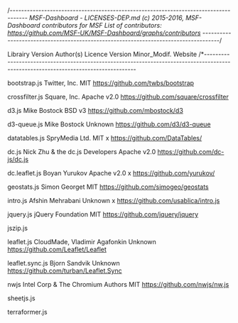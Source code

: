 /*------------------------------------------------------------------------------------
    MSF-Dashboard - LICENSES-DEP.md
    (c) 2015-2016, MSF-Dashboard contributors for MSF
    List of contributors: https://github.com/MSF-UK/MSF-Dashboard/graphs/contributors
------------------------------------------------------------------------------------*/


Librairy        Version     Author(s)               Licence Version Minor_Modif.    Website
/*------------------------------------------------------------------------------------------------------------------------------------

bootstrap.js                Twitter, Inc.               MIT             https://github.com/twbs/bootstrap

crossfilter.js              Square, Inc.                Apache  v2.0            https://github.com/square/crossfilter

d3.js                       Mike Bostock                BSD v3          https://github.com/mbostock/d3

d3-queue.js                 Mike Bostock                Unknown             https://github.com/d3/d3-queue

datatables.js               SpryMedia Ltd.              MIT     x       https://github.com/DataTables/

dc.js                       Nick Zhu & the dc.js Developers     Apache  v2.0            https://github.com/dc-js/dc.js

dc.leaflet.js               Boyan Yurukov               Apache  v2.0    x       https://github.com/yurukov/

geostats.js                 Simon Georget               MIT             https://github.com/simogeo/geostats

intro.js                    Afshin Mehrabani            Unknown     x       https://github.com/usablica/intro.js

jquery.js                   jQuery Foundation           MIT             https://github.com/jquery/jquery

jszip.js                    

leaflet.js                  CloudMade, Vladimir Agafonkin       Unknown             https://github.com/Leaflet/Leaflet

leaflet.sync.js             Bjorn Sandvik               Unknown             https://github.com/turban/Leaflet.Sync

nwjs                        Intel Corp & The Chromium Authors   MIT             https://github.com/nwjs/nw.js

sheetjs.js

terraformer.js


